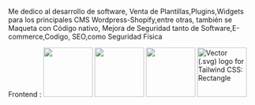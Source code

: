 
Me dedico al desarrollo de software, Venta de Plantillas,Plugins,Widgets para los principales CMS Wordpress-Shopify,entre otras, también se Maqueta con Código nativo, Mejora de Seguridad tanto de Software,E-commerce,Codigo, SEO,como Seguridad Física


Frontend :
<img src="https://cdn-icons-png.flaticon.com/512/5968/5968267.png" width="100" height="100" alt="" title="" class="img-small">
<img src="https://cdn-icons-png.flaticon.com/512/802/802251.png" width="100" height="100" alt="" title="" class="img-small">
<img src="https://cdn-icons-png.flaticon.com/512/5968/5968672.png" width="100" height="100" alt="" title="" class="img-small">
<img alt="Vector (.svg) logo for Tailwind CSS: Rectangle" src="tailwindcss-ar21.svg" style="height:100px;">
